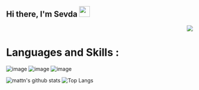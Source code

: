 ## Hi there, I'm Sevda <img src="https://github.com/TheDudeThatCode/TheDudeThatCode/blob/master/Assets/Hi.gif" width="29px">

<img align="right" src="https://media1.giphy.com/media/13HgwGsXF0aiGY/giphy.gif" />

<br/> 

# Languages and Skills :

![image](https://img.shields.io/badge/JavaScript-F7DF1E?style=for-the-badge&logo=javascript&logoColor=black)
![image](https://img.shields.io/badge/HTML5-E34F26?style=for-the-badge&logo=html5&logoColor=white)
![image](https://img.shields.io/badge/CSS3-1572B6?style=for-the-badge&logo=css3&logoColor=white)

![mattn's github 
stats](https://github-readme-stats.vercel.app/api/top-langs/?username=sevdaimany&layout=compact&theme=material-palenight&langs_count=6&hide=c)
![Top 
Langs](https://github-readme-stats.vercel.app/api?username=sevdaimany&show_icons=true&include_all_commits=true&theme=material-palenight)

